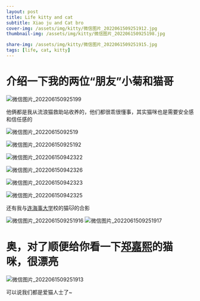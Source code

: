 ```yaml
---
layout: post
title: Life kitty and cat
subtitle: Xiao ju and Cat bro
cover-img: /assets/img/kitty/微信图片_2022061509251912.jpg
thumbnail-img: /assets/img/kitty/微信图片_202206150925198.jpg

share-img: /assets/img/kitty/微信图片_2022061509251915.jpg
tags: [life, cat, kitty]
---
```


# 介绍一下我的两位“朋友”小菊和猫哥

![微信图片_202206150925199](https://user-images.githubusercontent.com/105697385/173725595-a77f995e-3459-439a-af7f-b6184c5c9cea.jpg)

他俩都是我从流浪猫救助站收养的，他们都很乖很懂事，其实猫咪也是需要安全感和信任感的

![微信图片_20220615092519](https://user-images.githubusercontent.com/105697385/173727169-981c4ec1-b0cc-4813-ac08-aac0863e59c9.jpg)

![微信图片_202206150925192](https://user-images.githubusercontent.com/105697385/173727168-727f9d53-b63c-4b4f-a2cc-64fb991d73a9.jpg)

![微信图片_202206150942322](https://user-images.githubusercontent.com/105697385/173727186-fde333b3-87ea-4b6c-a718-41d10f39714a.jpg)

![微信图片_202206150942326](https://user-images.githubusercontent.com/105697385/173727203-e1997450-c59e-42a2-9552-c2163bb977d0.jpg)

![微信图片_202206150942323](https://user-images.githubusercontent.com/105697385/173727228-80392378-c7fd-45b5-9aa5-a27eb730cd9c.jpg)

![微信图片_202206150942325](https://user-images.githubusercontent.com/105697385/173727235-b3567929-54a4-4def-8381-50f3e0c9403d.jpg)

还有我与[连海事大学](ttps://www.dlmu.edu.cn/)校的猫🐱的合影

![微信图片_2022061509251916](https://user-images.githubusercontent.com/105697385/173728561-87504ede-60b4-4cd8-9852-3dbe0baf396e.jpg)
![微信图片_2022061509251917](https://user-images.githubusercontent.com/105697385/173728590-b2e38e8c-de05-4f22-9eb7-ea5cdbdda1ad.jpg)


# 奥，对了顺便给你看一下[郑嘉熙](https://jiaxizheng.com/)的猫咪，很漂亮

![微信图片_2022061509251913](https://user-images.githubusercontent.com/105697385/173728109-98972b1f-ed55-4747-8bfc-860fd87262cb.jpg)


可以说我们都是爱猫人士了~


